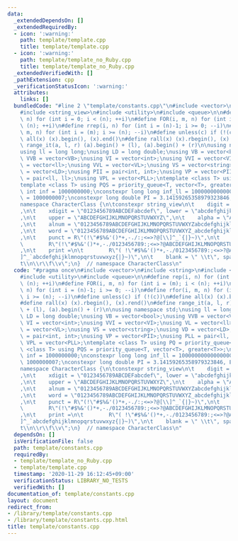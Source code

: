 ```yaml
---
data:
  _extendedDependsOn: []
  _extendedRequiredBy:
  - icon: ':warning:'
    path: template/template.cpp
    title: template/template.cpp
  - icon: ':warning:'
    path: template/template_no_Ruby.cpp
    title: template/template_no_Ruby.cpp
  _extendedVerifiedWith: []
  _pathExtension: cpp
  _verificationStatusIcon: ':warning:'
  attributes:
    links: []
  bundledCode: "#line 2 \"template/constants.cpp\"\n#include <vector>\n#include <string>\n\
    #include <string_view>\n#include <utility>\n#include <queue>\n\n#define rep(i,\
    \ n) for (int i = 0; i < (n); ++i)\n#define FOR(i, m, n) for (int i = (m); i <\
    \ (n); ++i)\n#define rrep(i, n) for (int i = (n)-1; i >= 0; --i)\n#define rfor(i,\
    \ m, n) for (int i = (m); i >= (n); --i)\n#define unless(c) if (!(c))\n#define\
    \ all(x) (x).begin(), (x).end()\n#define rall(x) (x).rbegin(), (x).rend()\n#define\
    \ range_it(a, l, r) (a).begin() + (l), (a).begin() + (r)\n\nusing namespace std;\n\
    using ll = long long;\nusing LD = long double;\nusing VB = vector<bool>;\nusing\
    \ VVB = vector<VB>;\nusing VI = vector<int>;\nusing VVI = vector<VI>;\nusing VL\
    \ = vector<ll>;\nusing VVL = vector<VL>;\nusing VS = vector<string>;\nusing VD\
    \ = vector<LD>;\nusing PII = pair<int, int>;\nusing VP = vector<PII>;\nusing PLL\
    \ = pair<ll, ll>;\nusing VPL = vector<PLL>;\ntemplate <class T> using PQ = priority_queue<T>;\n\
    template <class T> using PQS = priority_queue<T, vector<T>, greater<T>>;\nconstexpr\
    \ int inf = 1000000000;\nconstexpr long long inf_ll = 1000000000000000000ll, MOD\
    \ = 1000000007;\nconstexpr long double PI = 3.14159265358979323846, EPS = 1e-12;\n\
    namespace CharacterClass {\n\tconstexpr string_view\n\t    digit = \"0123456789\"\
    ,\n\t    xdigit = \"0123456789ABCDEFabcdef\", lower = \"abcdefghijklmnopqrstuvwxyz\"\
    ,\n\t    upper = \"ABCDEFGHIJKLMNOPQRSTUVWXYZ\",\n\t    alpha = \"ABCDEFGHIJKLMNOPQRSTUVWXYZabcdefghijklmnopqrstuvwxyz\"\
    ,\n\t    alnum = \"0123456789ABCDEFGHIJKLMNOPQRSTUVWXYZabcdefghijklmnopqrstuvwxyz\"\
    ,\n\t    word = \"0123456789ABCDEFGHIJKLMNOPQRSTUVWXYZ_abcdefghijklmnopqrstuvwxyz\"\
    ,\n\t    punct = R\"(!\"#$%&'()*+,-./:;<=>?@[\\]^_`{|}~)\",\n\t    graph =\n\t\
    \        R\"(!\"#$%&'()*+,-./0123456789:;<=>?@ABCDEFGHIJKLMNOPQRSTUVWXYZ[\\]^_`abcdefghijklmnopqrstuvwxyz{|}~)\"\
    ,\n\t    print =\n\t        R\"( !\"#$%&'()*+,-./0123456789:;<=>?@ABCDEFGHIJKLMNOPQRSTUVWXYZ[\\\
    ]^_`abcdefghijklmnopqrstuvwxyz{|}~)\",\n\t    blank = \" \\t\", space = \" \\\
    t\\n\\r\\f\\v\";\n}  // namespace CharacterClass\n"
  code: "#pragma once\n#include <vector>\n#include <string>\n#include <string_view>\n\
    #include <utility>\n#include <queue>\n\n#define rep(i, n) for (int i = 0; i <\
    \ (n); ++i)\n#define FOR(i, m, n) for (int i = (m); i < (n); ++i)\n#define rrep(i,\
    \ n) for (int i = (n)-1; i >= 0; --i)\n#define rfor(i, m, n) for (int i = (m);\
    \ i >= (n); --i)\n#define unless(c) if (!(c))\n#define all(x) (x).begin(), (x).end()\n\
    #define rall(x) (x).rbegin(), (x).rend()\n#define range_it(a, l, r) (a).begin()\
    \ + (l), (a).begin() + (r)\n\nusing namespace std;\nusing ll = long long;\nusing\
    \ LD = long double;\nusing VB = vector<bool>;\nusing VVB = vector<VB>;\nusing\
    \ VI = vector<int>;\nusing VVI = vector<VI>;\nusing VL = vector<ll>;\nusing VVL\
    \ = vector<VL>;\nusing VS = vector<string>;\nusing VD = vector<LD>;\nusing PII\
    \ = pair<int, int>;\nusing VP = vector<PII>;\nusing PLL = pair<ll, ll>;\nusing\
    \ VPL = vector<PLL>;\ntemplate <class T> using PQ = priority_queue<T>;\ntemplate\
    \ <class T> using PQS = priority_queue<T, vector<T>, greater<T>>;\nconstexpr int\
    \ inf = 1000000000;\nconstexpr long long inf_ll = 1000000000000000000ll, MOD =\
    \ 1000000007;\nconstexpr long double PI = 3.14159265358979323846, EPS = 1e-12;\n\
    namespace CharacterClass {\n\tconstexpr string_view\n\t    digit = \"0123456789\"\
    ,\n\t    xdigit = \"0123456789ABCDEFabcdef\", lower = \"abcdefghijklmnopqrstuvwxyz\"\
    ,\n\t    upper = \"ABCDEFGHIJKLMNOPQRSTUVWXYZ\",\n\t    alpha = \"ABCDEFGHIJKLMNOPQRSTUVWXYZabcdefghijklmnopqrstuvwxyz\"\
    ,\n\t    alnum = \"0123456789ABCDEFGHIJKLMNOPQRSTUVWXYZabcdefghijklmnopqrstuvwxyz\"\
    ,\n\t    word = \"0123456789ABCDEFGHIJKLMNOPQRSTUVWXYZ_abcdefghijklmnopqrstuvwxyz\"\
    ,\n\t    punct = R\"(!\"#$%&'()*+,-./:;<=>?@[\\]^_`{|}~)\",\n\t    graph =\n\t\
    \        R\"(!\"#$%&'()*+,-./0123456789:;<=>?@ABCDEFGHIJKLMNOPQRSTUVWXYZ[\\]^_`abcdefghijklmnopqrstuvwxyz{|}~)\"\
    ,\n\t    print =\n\t        R\"( !\"#$%&'()*+,-./0123456789:;<=>?@ABCDEFGHIJKLMNOPQRSTUVWXYZ[\\\
    ]^_`abcdefghijklmnopqrstuvwxyz{|}~)\",\n\t    blank = \" \\t\", space = \" \\\
    t\\n\\r\\f\\v\";\n}  // namespace CharacterClass\n"
  dependsOn: []
  isVerificationFile: false
  path: template/constants.cpp
  requiredBy:
  - template/template_no_Ruby.cpp
  - template/template.cpp
  timestamp: '2020-11-29 16:12:45+09:00'
  verificationStatus: LIBRARY_NO_TESTS
  verifiedWith: []
documentation_of: template/constants.cpp
layout: document
redirect_from:
- /library/template/constants.cpp
- /library/template/constants.cpp.html
title: template/constants.cpp
---
```


